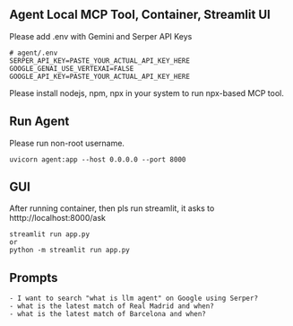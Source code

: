 ## Agent Local MCP Tool, Container, Streamlit UI

Please add .env with Gemini and Serper API Keys 

``` 
# agent/.env
SERPER_API_KEY=PASTE_YOUR_ACTUAL_API_KEY_HERE
GOOGLE_GENAI_USE_VERTEXAI=FALSE
GOOGLE_API_KEY=PASTE_YOUR_ACTUAL_API_KEY_HERE
``` 

Please install nodejs, npm, npx in your system to run npx-based MCP tool.

## Run Agent

Please run non-root username. 
```
uvicorn agent:app --host 0.0.0.0 --port 8000
```


## GUI
After running container, then pls run streamlit, it asks to htttp://localhost:8000/ask

```
streamlit run app.py
or
python -m streamlit run app.py
```

## Prompts

```
- I want to search "what is llm agent" on Google using Serper?
- what is the latest match of Real Madrid and when?
- what is the latest match of Barcelona and when?
```
